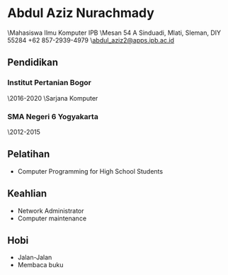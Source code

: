 # Abdul Aziz Nurachmady

\Mahasiswa Ilmu Komputer IPB
\Mesan 54 A Sinduadi, Mlati, Sleman, DIY 55284
\+62 857-2939-4979
\abdul_aziz2@apps.ipb.ac.id

## Pendidikan
### Institut Pertanian Bogor
\2016-2020
\Sarjana Komputer

### SMA Negeri 6 Yogyakarta
\2012-2015

## Pelatihan
+ Computer Programming for High School Students

## Keahlian
+ Network Administrator
+ Computer maintenance

## Hobi
+ Jalan-Jalan
+ Membaca buku
